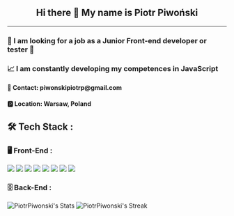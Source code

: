 <p align="center">
 <h2 align="center"> Hi there 👋 My name is Piotr Piwoński</h2>
</p>
<hr>
<h3 align="left">👀 I am looking for a job as a Junior Front-end developer or tester 👀</h3>

<h3 align="left">📈 I am constantly developing my competences in JavaScript</h3>

<h4 align="left"> 📧 Contact: piwonskipiotrp@gmail.com </h3> 

<h4 align="left">🅿 Location: Warsaw, Poland</h4>

## 🛠 Tech Stack : 

### 🖥 Front-End :

![](https://img.shields.io/badge/Code-HTML-informational?style=plastic&logo=html5&logoColor=white)
![](https://img.shields.io/badge/Code-CSS-informational?style=plastic&logo=css3&logoColor=white)
![](https://img.shields.io/badge/Code-Sass-informational?style=plastic&logo=sass&logoColor=white)
![](https://img.shields.io/badge/Code-Bootstrap-informational?style=plastic&logo=bootstrap&logoColor=white)
![](https://img.shields.io/badge/Code-JavaScript-informational?style=plastic&logo=javascript&logoColor=white)
![](https://img.shields.io/badge/Code-TypeScript-informational?style=plastic&logo=typescript&logoColor=white)
![](https://img.shields.io/badge/Code-React-informational?style=plastic&logo=react&logoColor=white)
![](https://img.shields.io/badge/Code-React%20Styled%20Component-informational?style=plastic&logo=react&logoColor=white)


### 🗄 Back-End :




<!--
**PiotrPiwonski/PiotrPiwonski** is a ✨ _special_ ✨ repository because its `README.md` (this file) appears on your GitHub profile.

Here are some ideas to get you started:

- 🔭 I’m currently working on ...
- 🌱 I’m currently learning ...
- 👯 I’m looking to collaborate on ...
- 🤔 I’m looking for help with ...
- 💬 Ask me about ...
- 📫 How to reach me: ...
- 😄 Pronouns: ...
- ⚡ Fun fact: ...
-->

![PiotrPiwonski's Stats](https://github-readme-stats.vercel.app/api?username=PiotrPiwonski&theme=tokyonight&show_icons=true&hide_border=false&count_private=false)
![PiotrPiwonski's Streak](https://github-readme-streak-stats.herokuapp.com/?user=PiotrPiwonski&theme=tokyonight&hide_border=false)
